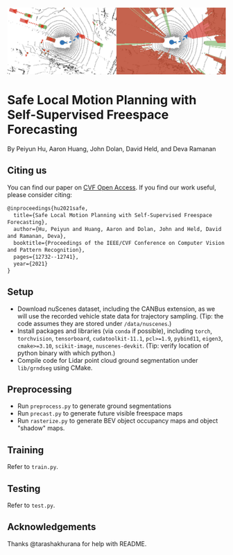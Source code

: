 ![Teaser](images/teaser.png)

# Safe Local Motion Planning with Self-Supervised Freespace Forecasting
By Peiyun Hu, Aaron Huang, John Dolan, David Held, and Deva Ramanan

## Citing us
You can find our paper on [CVF Open Access](https://openaccess.thecvf.com/content/CVPR2021/papers/Hu_Safe_Local_Motion_Planning_With_Self-Supervised_Freespace_Forecasting_CVPR_2021_paper.pdf). If you find our work useful, please consider citing:
```
@inproceedings{hu2021safe,
  title={Safe Local Motion Planning with Self-Supervised Freespace Forecasting},
  author={Hu, Peiyun and Huang, Aaron and Dolan, John and Held, David and Ramanan, Deva},
  booktitle={Proceedings of the IEEE/CVF Conference on Computer Vision and Pattern Recognition},
  pages={12732--12741},
  year={2021}
}
```

## Setup
- Download nuScenes dataset, including the CANBus extension, as we will use the recorded vehicle state data for trajectory sampling. (Tip: the code assumes they are stored under `/data/nuscenes`.)
- Install packages and libraries (via `conda` if possible), including `torch`, `torchvision`, `tensorboard`, `cudatoolkit-11.1`, `pcl>=1.9`, `pybind11`, `eigen3`, `cmake>=3.10`, `scikit-image`, `nuscenes-devkit`. (Tip: verify location of python binary with which python.)
- Compile code for Lidar point cloud ground segmentation under `lib/grndseg` using CMake.

## Preprocessing
- Run `preprocess.py` to generate ground segmentations 
- Run `precast.py` to generate future visible freespace maps
- Run `rasterize.py` to generate BEV object occupancy maps and object "shadow" maps. 

## Training
Refer to `train.py`.

## Testing
Refer to `test.py`.

## Acknowledgements
Thanks @tarashakhurana for help with README.
